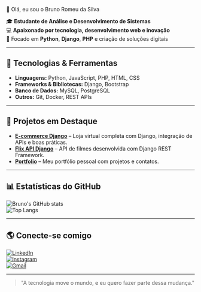👋 Olá, eu sou o Bruno Romeu da Silva

🎓 **Estudante de Análise e Desenvolvimento de Sistemas**  
💻 **Apaixonado por tecnologia, desenvolvimento web e inovação**  
🚀 Focado em **Python**, **Django**, **PHP** e criação de soluções digitais  

---

## 🔧 Tecnologias & Ferramentas
- **Linguagens:** Python, JavaScript, PHP, HTML, CSS  
- **Frameworks & Bibliotecas:** Django, Bootstrap  
- **Banco de Dados:** MySQL, PostgreSQL  
- **Outros:** Git, Docker, REST APIs

---

## 📌 Projetos em Destaque
- [**E-commerce Django**](https://github.com/bruno-romeu/ecommerce-Django) – Loja virtual completa com Django, integração de APIs e boas práticas.  
- [**Flix API Django**](https://github.com/bruno-romeu/flix-API-Django) – API de filmes desenvolvida com Django REST Framework.  
- [**Portfolio**](https://github.com/bruno-romeu/portfolio) – Meu portfólio pessoal com projetos e contatos.  

---

## 📊 Estatísticas do GitHub
![Bruno's GitHub stats](https://github-readme-stats.vercel.app/api?username=bruno-romeu&show_icons=true&theme=dark)  
![Top Langs](https://github-readme-stats.vercel.app/api/top-langs/?username=bruno-romeu&layout=compact&theme=dark)

---

## 🌎 Conecte-se comigo
[![LinkedIn](https://img.shields.io/badge/LinkedIn-0077B5?style=for-the-badge&logo=linkedin&logoColor=white)](https://www.linkedin.com/in/bruno-romeu-silva)  
[![Instagram](https://img.shields.io/badge/Instagram-E4405F?style=for-the-badge&logo=instagram&logoColor=white)](https://www.instagram.com/_______bruno/)  
[![Gmail](https://img.shields.io/badge/Gmail-D14836?style=for-the-badge&logo=gmail&logoColor=white)](mailto:bruno.rsilva2004@gmail.com)

---

> "A tecnologia move o mundo, e eu quero fazer parte dessa mudança."  
